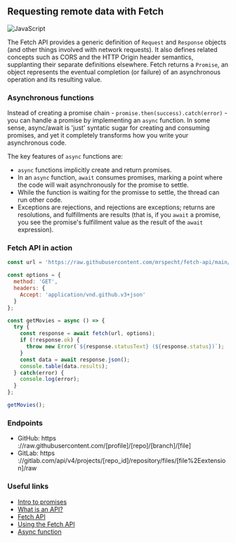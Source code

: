 ## Requesting remote data with Fetch

![JavaScript](https://img.shields.io/badge/javascript-%23323330.svg?style=for-the-badge&logo=javascript&logoColor=%23F7DF1E)

The Fetch API provides a generic definition of ```Request``` and ```Response```
objects (and other things involved with network requests). It also defines
related concepts such as CORS and the HTTP Origin header semantics, supplanting
their separate definitions elsewhere. Fetch returns a ```Promise```, an object
represents the eventual completion (or failure) of an asynchronous operation
and its resulting value.

### Asynchronous functions

Instead of creating a promise chain - ```promise.then(success).catch(error)``` -
you can handle a promise by implementing an ```async``` function. In some sense,
async/await is 'just' syntatic sugar for creating and consuming promises, and
yet it completely transforms how you write your asynchronous code.

The key features of ```async``` functions are:

- ```async``` functions implicitly create and return promises.
- In an ```async``` function, ```await``` consumes promises, marking a point
  where the code will wait asynchronously for the promise to settle.
- While the function is waiting for the promisse to settle, the thread can run
  other code.
- Exceptions are rejections, and rejections are exceptions; returns are
  resolutions, and fulfillments are results (that is, if you ```await``` a
  promise, you see the promise's fulfillment value as the result of the ```await```
  expression).

### Fetch API in action

```javascript
const url = 'https://raw.githubusercontent.com/mrspecht/fetch-api/main/movies.json';

const options = {
  method: 'GET',
  headers: {
    Accept: 'application/vnd.github.v3+json'
  }
};

const getMovies = async () => {
  try {
    const response = await fetch(url, options);
    if (!response.ok) {
      throw new Error(`${response.statusText} (${response.status})`);
    }
    const data = await response.json();
    console.table(data.results);
  } catch(error) {
    console.log(error);
  }
};

getMovies();
```

### Endpoints

- GitHub: https&#8203;://raw.githubusercontent.com/[profile]/[repo]/[branch]/[file]
- GitLab: https&#8203;://gitlab.com/api/v4/projects/[repo_id]/repository/files/[file%2Eextension]/raw

### Useful links

- [Intro to promises](https://web.dev/promises/)
- [What is an API?](https://www.youtube.com/watch?v=s7wmiS2mSXY)
- [Fetch API](https://developer.mozilla.org/en-US/docs/Web/API/Fetch_API)
- [Using the Fetch API](https://developer.mozilla.org/en-US/docs/Web/API/Fetch_API/Using_Fetch)
- [Async function](https://developer.mozilla.org/en-US/docs/Web/JavaScript/Reference/Statements/async_function)
